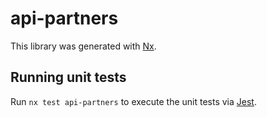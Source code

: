 # api-partners

This library was generated with [Nx](https://nx.dev).

## Running unit tests

Run `nx test api-partners` to execute the unit tests via [Jest](https://jestjs.io).

